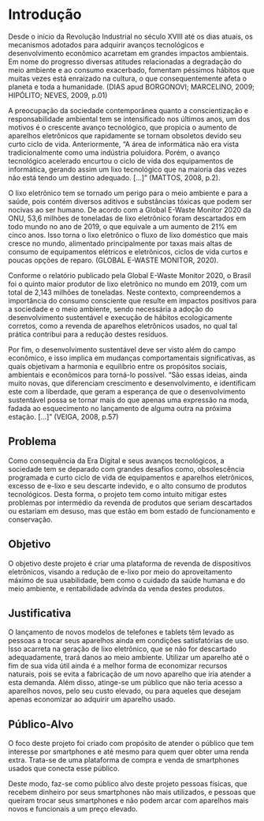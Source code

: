 # Introdução

Desde o início da Revolução Industrial no século XVIII até os dias atuais, os mecanismos adotados para adquirir avanços tecnológicos e desenvolvimento econômico acarretam em grandes impactos ambientais. Em nome do progresso diversas atitudes relacionadas a degradação do meio ambiente e ao consumo exacerbado, fomentam péssimos hábitos que muitas vezes está enraizado na cultura, o que consequentemente afeta o planeta e toda a humanidade. (DIAS apud BORGONOVI; MARCELINO, 2009; HIPÓLITO; NEVES, 2009, p.01) 

A preocupação da sociedade contemporânea quanto a conscientização e responsabilidade ambiental tem se intensificado nos últimos anos, um dos motivos é o crescente avanço tecnológico, que propicia o aumento de aparelhos eletrônicos que rapidamente se tornam obsoletos devido seu curto ciclo de vida. Anteriormente, “A área de informática não era vista tradicionalmente como uma indústria poluidora. Porém, o avanço tecnológico acelerado encurtou o ciclo de vida dos equipamentos de informática, gerando assim um lixo tecnológico que na maioria das vezes não está tendo um destino adequado. […]” (MATTOS, 2008, p.2). 

O lixo eletrônico tem se tornado um perigo para o meio ambiente e para a saúde, pois contém diversos aditivos e substâncias tóxicas que podem ser nocivas ao ser humano. De acordo com a Global E-Waste Monitor 2020 da ONU, 53,6 milhões de toneladas de lixo eletrônico foram descartados em todo mundo no ano de 2019, o que equivale a um aumento de 21% em cinco anos. Isso torna o lixo eletrônico o fluxo de lixo doméstico que mais cresce no mundo, alimentado principalmente por taxas mais altas de consumo de equipamentos elétricos e eletrônicos, ciclos de vida curtos e poucas opções de reparo. (GLOBAL E-WASTE MONITOR, 2020). 

Conforme o relatório publicado pela Global E-Waste Monitor 2020, o Brasil foi o quinto maior produtor de lixo eletrônico no mundo em 2019, com um total de 2,143 milhões de toneladas. Neste contexto, compreendemos a importância do consumo consciente que resulte em impactos positivos para a sociedade e o meio ambiente, sendo necessária a adoção do desenvolvimento sustentável e execução de hábitos ecologicamente corretos, como a revenda de aparelhos eletrônicos usados, no qual tal prática contribui para a redução destes resíduos. 

Por fim, o desenvolvimento sustentável deve ser visto além do campo econômico, e isso implica em mudanças comportamentais significativas, as quais objetivam a harmonia e equilíbrio entre os propósitos sociais, ambientais e econômicos para torná-lo possível. “São essas ideias, ainda muito novas, que diferenciam crescimento e desenvolvimento, e identificam este com a liberdade, que geram a esperança de que o desenvolvimento sustentável possa se tornar mais do que apenas uma expressão na moda, fadada ao esquecimento no lançamento de alguma outra na próxima estação. […]” (VEIGA, 2008, p.57) 

## Problema

Como consequência da Era Digital e seus avanços tecnológicos, a sociedade tem se deparado com grandes desafios como, obsolescência programada e curto ciclo de vida de equipamentos e aparelhos eletrônicos, excesso de e-lixo e seu descarte indevido, e o alto consumo de produtos tecnológicos. Desta forma, o projeto tem como intuito mitigar estes problemas por intermédio da revenda de produtos que seriam descartados ou estariam em desuso, mas que estão em bom estado de funcionamento e conservação.

## Objetivo

O objetivo deste projeto é criar uma plataforma de revenda de dispositivos eletrônicos, visando a redução de e-lixo por meio do aproveitamento máximo de sua usabilidade, bem como o cuidado da saúde humana e do meio ambiente, e rentabilidade advinda da venda destes produtos. 

## Justificativa

O lançamento de novos modelos de telefones e tablets têm levado as pessoas a trocar seus aparelhos ainda em condições satisfatórias de uso. Isso acarreta na geração de lixo eletrônico, que se não for descartado adequadamente, trará danos ao meio ambiente. Utilizar um aparelho até o fim de sua vida útil ainda é a melhor forma de economizar recursos naturais, pois se evita a fabricação de um novo aparelho que iria atender a esta demanda. Além disso, atinge-se um público que não teria acesso a aparelhos novos, pelo seu custo elevado, ou para aqueles que desejam apenas economizar ao adquirir um aparelho usado. 

## Público-Alvo

O foco deste projeto foi criado com propósito de atender o público que tem interesse por smartphones e até mesmo para quem quer obter uma renda extra. Trata-se de uma plataforma de compra e venda de smartphones usados que conecta esse público.  

Deste modo, faz-se como público alvo deste projeto pessoas físicas, que recebem dinheiro por seus smartphones não mais utilizados, e pessoas que queiram trocar seus smartphones e não podem arcar com aparelhos mais novos e funcionais a um preço elevado.
